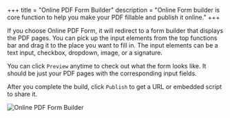 +++
title = "Online PDF Form Builder"
description = "Online Form builder is core function to help you make your PDF fillable and publish it online."
+++

If you choose Online PDF Form, it will redirect to a form builder that displays the PDF pages. You can pick up the input elements from the top functions bar and drag it to the place you want to fill in. The input elements can be a text input, checkbox, dropdown, image, or a signature.  

You can click `Preview` anytime to check out what the form looks like. It should be just your PDF pages with the corresponding input fields.  

After you complete the build, click `Publish` to get a URL or embedded script to share it. 

![Online PDF Form Builder](/images/page/pfe/pfe.png)